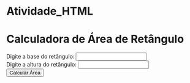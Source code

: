 # Atividade_HTML
<!DOCTYPE html>
<html>
<head>
  <title>Calculadora de Área de Retângulo</title>
</head>
<body>
  <h1>Calculadora de Área de Retângulo</h1>
  <label for="base">Digite a base do retângulo:</label>
  <input type="number" id="base" />
  <br />
  <label for="altura">Digite a altura do retângulo:</label>
  <input type="number" id="altura" />
  <br />
  <button onclick="calcularArea()">Calcular Área</button>
  <br />
  <p id="resultado"></p>

  <script>
    function calcularArea() {
      // Obtém os valores digitados pelo usuário
      var base = parseFloat(document.getElementById('base').value);
      var altura = parseFloat(document.getElementById('altura').value);

      // Calcula a área do retângulo
      var area = base * altura;

      // Exibe o resultado da área
      var resultadoElement = document.getElementById('resultado');
      resultadoElement.innerHTML = 'A área do retângulo é: ' + area;
    }
  </script>
</body>
</html>
